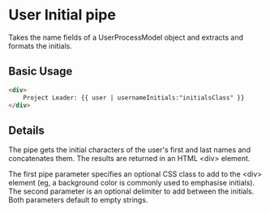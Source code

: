 # User Initial pipe

Takes the name fields of a UserProcessModel object and extracts and formats the initials.

## Basic Usage

```HTML
<div>
    Project Leader: {{ user | usernameInitials:"initialsClass" }}
</div>
```

## Details

The pipe gets the initial characters of the user's first and last names and
concatenates them. The results are returned in an HTML &lt;div&gt; element.

The first pipe parameter specifies an optional CSS class to add to the &lt;div&gt;
element (eg, a background color is commonly used to emphasise initials). The
second parameter is an optional delimiter to add between the initials.
Both parameters default to empty strings.

<!-- Don't edit the See also section. Edit seeAlsoGraph.json and run config/generateSeeAlso.js -->
<!-- seealso start -->

<!-- seealso end -->